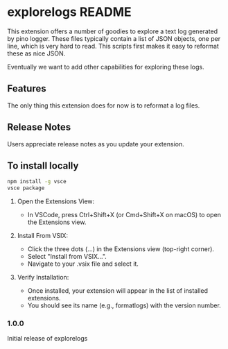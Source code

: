 # explorelogs README

This extension offers a number of goodies to explore a text log generated by pino logger. These files typically contain a list of JSON objects, one per line,
which is very hard to read. This scripts first makes it easy to reformat these
as nice JSON.

Eventually we want to add other capabilities for exploring these logs.

## Features

The only thing this extension does for now is to reformat a log files.

## Release Notes

Users appreciate release notes as you update your extension.

## To install locally

```sh
npm install -g vsce
vsce package
```

1. Open the Extensions View:

   - In VSCode, press Ctrl+Shift+X (or Cmd+Shift+X on macOS) to open the Extensions view.

2. Install From VSIX:

   - Click the three dots (...) in the Extensions view (top-right corner).
   - Select "Install from VSIX...".
   - Navigate to your .vsix file and select it.

3. Verify Installation:

   - Once installed, your extension will appear in the list of installed extensions.
   - You should see its name (e.g., formatlogs) with the version number.

### 1.0.0

Initial release of explorelogs
